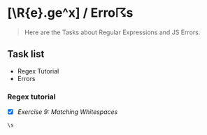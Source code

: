 # [\R{e}.ge^x]   /   Erro☈s

> Here are the Tasks about Regular Expressions and JS Errors.

## Task list

- Regex Tutorial
- Errors

### Regex tutorial
- [x] _Exercise 9: Matching Whitespaces_
```Javascript
\s
```
